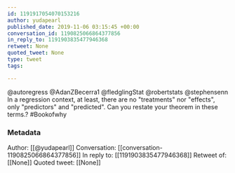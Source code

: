 ```yaml
---
id: 1191917054070153216
author: yudapearl
published_date: 2019-11-06 03:15:45 +00:00
conversation_id: 1190825066864377856
in_reply_to: 1191903835477946368
retweet: None
quoted_tweet: None
type: tweet
tags:

---
```


@autoregress @AdanZBecerra1 @fledglingStat @robertstats @stephensenn In a regression context, at least, there are no "treatments" nor "effects", only "predictors" and "predicted". Can you restate your theorem in these terms.? #Bookofwhy

### Metadata

Author: [[@yudapearl]]
Conversation: [[conversation-1190825066864377856]]
In reply to: [[1191903835477946368]]
Retweet of: [[None]]
Quoted tweet: [[None]]

